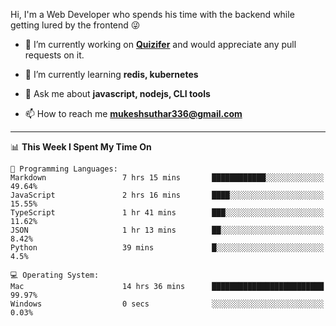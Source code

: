 Hi, I'm a Web Developer who spends his time with the backend while getting lured by the frontend 😜

- 🔭 I’m currently working on **[Quizifer](https://github.com/SutharMukesh/Quizifer/)** and would appreciate any pull requests on it.

- 🌱 I’m currently learning **redis, kubernetes**

- 💬 Ask me about **javascript, nodejs, CLI tools**

- 📫 How to reach me **mukeshsuthar336@gmail.com**

---
<!--START_SECTION:waka-->
📊 **This Week I Spent My Time On** 

```text
💬 Programming Languages: 
Markdown                 7 hrs 15 mins       ████████████░░░░░░░░░░░░░   49.64% 
JavaScript               2 hrs 16 mins       ████░░░░░░░░░░░░░░░░░░░░░   15.55% 
TypeScript               1 hr 41 mins        ███░░░░░░░░░░░░░░░░░░░░░░   11.62% 
JSON                     1 hr 13 mins        ██░░░░░░░░░░░░░░░░░░░░░░░   8.42% 
Python                   39 mins             █░░░░░░░░░░░░░░░░░░░░░░░░   4.5%

💻 Operating System: 
Mac                      14 hrs 36 mins      █████████████████████████   99.97% 
Windows                  0 secs              ░░░░░░░░░░░░░░░░░░░░░░░░░   0.03%

```


<!--END_SECTION:waka-->
